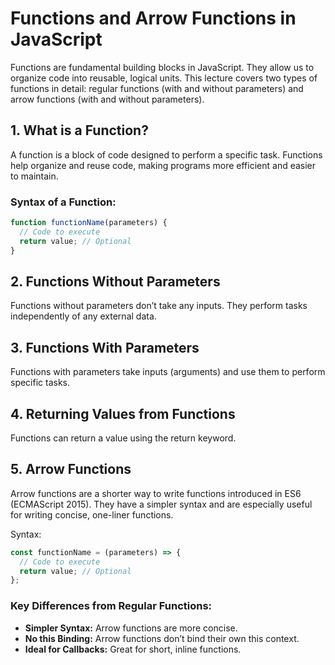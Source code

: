 # Functions and Arrow Functions in JavaScript

Functions are fundamental building blocks in JavaScript. They allow us to organize code into reusable, logical units. This lecture covers two types of functions in detail: regular functions (with and without parameters) and arrow functions (with and without parameters).

## 1. What is a Function?


A function is a block of code designed to perform a specific task. Functions help organize and reuse code, making programs more efficient and easier to maintain.

### Syntax of a Function:

```javascript
function functionName(parameters) {
  // Code to execute
  return value; // Optional
}
```

## 2. Functions Without Parameters

Functions without parameters don’t take any inputs. They perform tasks independently of any external data.

## 3. Functions With Parameters

Functions with parameters take inputs (arguments) and use them to perform specific tasks.

## 4. Returning Values from Functions

Functions can return a value using the return keyword.

## 5. Arrow Functions

Arrow functions are a shorter way to write functions introduced in ES6 (ECMAScript 2015). They have a simpler syntax and are especially useful for writing concise, one-liner functions.

Syntax:

```javascript
const functionName = (parameters) => {
  // Code to execute
  return value; // Optional
};
```

### Key Differences from Regular Functions:

- **Simpler Syntax:** Arrow functions are more concise.
- **No this Binding:** Arrow functions don’t bind their own this context.
- **Ideal for Callbacks:** Great for short, inline functions.
